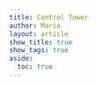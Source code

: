 ```yaml
---
title: Control Tower
author: Mario
layout: article
show_title: true
show_tags: true
aside:
  toc: true
---
```

